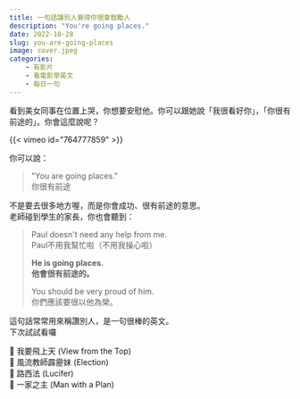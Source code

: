 ```yaml
---
title: 一句話讓別人覺得你很會鼓勵人
description: "You're going places."
date: 2022-10-28
slug: you-are-going-places
image: cover.jpeg
categories:
    - 有影片
    - 看電影學英文
    - 每日一句
---
```




看到美女同事在位置上哭，你想要安慰他。你可以跟她說「我很看好你」，「你很有前途的」。你會這麼說呢？

{{< vimeo id="764777859" >}}

你可以說：
> "You are going places."  
> 你很有前途

不是要去很多地方喔，而是你會成功、很有前途的意思。  
老師碰到學生的家長，你也會聽到：

> Paul doesn't need any help from me.  
> Paul不用我幫忙啦（不用我操心啦）
>
> **He is going places.**  
> **他會很有前途的。**
>
> You should be very proud of him.  
> 你們應該要很以他為榮。


這句話常常用來稱讚別人，是一句很棒的英文。  
下次試試看囉


🎥 我要飛上天 (View from the Top)  
🎥 風流教師霹靂妹 (Election)  
🎥 路西法 (Lucifer)   
🎥 一家之主 (Man with a Plan)